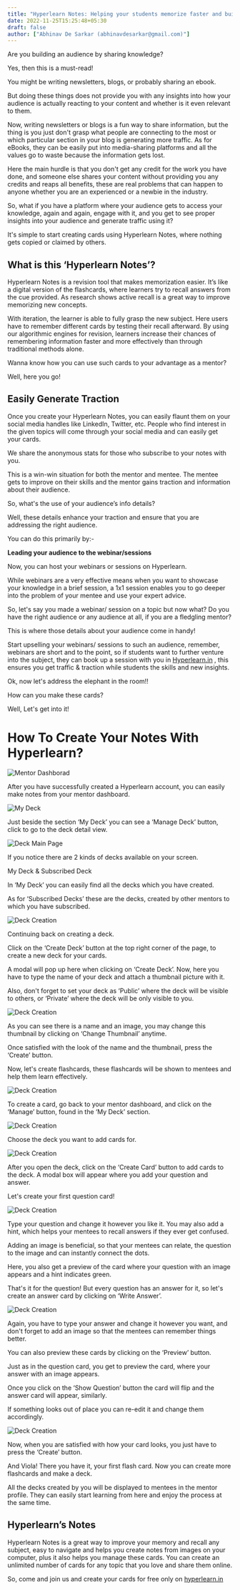 ```yaml
---
title: "Hyperlearn Notes: Helping your students memorize faster and building a conversion funnel on the side"
date: 2022-11-25T15:25:48+05:30
draft: false
author: ["Abhinav De Sarkar (abhinavdesarkar@gmail.com)"]
---
```


Are you building an audience by sharing knowledge?

Yes, then this is a must-read!

You might be writing newsletters, blogs, or probably sharing an ebook.

But doing these things does not provide you with any insights into how your audience is actually reacting to your content and whether is it even relevant to them.

Now, writing newsletters or blogs is a fun way to share information, but the thing is you just don't grasp what people are connecting to the most or which particular section in your blog is generating more traffic. As for eBooks, they can be easily put into media-sharing platforms and all the values go to waste because the information gets lost.

Here the main hurdle is that you don't get any credit for the work you have done, and someone else shares your content without providing you any credits and reaps all benefits, these are real problems that can happen to anyone whether you are an experienced or a newbie in the industry.

So, what if you have a platform where your audience gets to access your knowledge, again and again, engage with it, and you get to see proper insights into your audience and generate traffic using it?

It's simple to start creating cards using Hyperlearn Notes, where nothing gets copied or claimed by others.

## **What is this ‘Hyperlearn Notes’?**

Hyperlearn Notes is a revision tool that makes memorization easier. It’s like a digital version of the flashcards, where learners try to recall answers from the cue provided. As research shows active recall is a great way to improve memorizing new concepts.

With iteration, the learner is able to fully grasp the new subject. Here users have to remember different cards by testing their recall afterward. By using our algorithmic engines for revision, learners increase their chances of remembering information faster and more effectively than through traditional methods alone.

Wanna know how you can use such cards to your advantage as a mentor?

Well, here you go!

## **Easily Generate Traction**

Once you create your Hyperlearn Notes, you can easily flaunt them on your social media handles like LinkedIn, Twitter, etc. People who find interest in the given topics will come through your social media and can easily get your cards.

We share the anonymous stats for those who subscribe to your notes with you.

This is a win-win situation for both the mentor and mentee. The mentee gets to improve on their skills and the mentor gains traction and information about their audience.

So, what's the use of your audience’s info details?

Well, these details enhance your traction and ensure that you are addressing the right audience.

You can do this primarily by:-

**Leading your audience to the webinar/sessions**

Now, you can host your webinars or sessions on Hyperlearn. 

While webinars are a very effective means when you want to showcase your knowledge in a brief session, a 1x1 session enables you to go deeper into the problem of your mentee and use your expert advice.

So, let's say you made a webinar/ session on a topic but now what? Do you have the right audience or any audience at all, if you are a fledgling mentor?

This is where those details about your audience come in handy!

Start upselling your webinars/ sessions to such an audience, remember, webinars are short and to the point, so if students want to further venture into the subject, they can book up a session with you in [Hyperlearn.in](http://Hyperlearn.in) , this ensures you get traffic & traction while students the skills and new insights.

Ok, now let's address the elephant in the room!!

How can you make these cards?

Well, Let's get into it!

# How To Create Your Notes With Hyperlearn?

![Mentor Dashborad](/blog/Mentor_Dashboard_(1).png)

After you have successfully created a Hyperlearn account, you can easily make notes from your mentor dashboard.

![My Deck](/blog/my_deck.png)

Just beside the section ‘My Deck’ you can see a ‘Manage Deck’ button, click to go to the deck detail view.

![Deck Main Page](/blog/deck_main_page_(1).png)

If you notice there are 2 kinds of decks available on your screen.

My Deck & Subscribed Deck

In ‘My Deck’ you can easily find all the decks which you have created.

As for ‘Subscribed Decks’ these are the decks, created by other mentors to which you have subscribed.


![Deck Creation](/blog/deck_creation1.png)

Continuing back on creating a deck.

Click on the ‘Create Deck’ button at the top right corner of the page, to create a new deck for your cards.

A modal will pop up here when clicking on ‘Create Deck’. Now, here you have to type the name of your deck and attach a thumbnail picture with it.

Also, don't forget to set your deck as ‘Public’ where the deck will be visible to others, or ‘Private’ where the deck will be only visible to you.

![Deck Creation](/blog/deck_creation2.png)

As you can see there is a name and an image, you may change this thumbnail by clicking on ‘Change Thumbnail’ anytime.

Once satisfied with the look of the name and the thumbnail, press the ‘Create’ button.

Now, let's create flashcards, these flashcards will be shown to mentees and help them learn effectively.

![Deck Creation](/blog/deck_creation3.png)

To create a card, go back to your mentor dashboard, and click on the ‘Manage’ button, found in the ‘My Deck’ section.

![Deck Creation](/blog/deck_creation4.png)

Choose the deck you want to add cards for.

![Deck Creation](/blog/deck_creation5.png)

After you open the deck, click on the ‘Create Card’ button to add cards to the deck. A modal box will appear where you add your question and answer. 

Let's create your first question card!

![Deck Creation](/blog/deck_creation6.png)

Type your question and change it however you like it. You may also add a hint, which helps your mentees to recall answers if they ever get confused.

Adding an image is beneficial, so that your mentees can relate, the question to the image and can instantly connect the dots.

Here, you also get a preview of the card where your question with an image appears and a hint indicates green.

That's it for the question! But every question has an answer for it, so let's create an answer card by clicking on ‘Write Answer’.

![Deck Creation](/blog/deck_creation7.png)

Again, you have to type your answer and change it however you want, and don't forget to add an image so that the mentees can remember things better.

You can also preview these cards by clicking on the ‘Preview’ button.

Just as in the question card, you get to preview the card, where your answer with an image appears.

Once you click on the ‘Show Question’ button the card will flip and the answer card will appear, similarly.

If something looks out of place you can re-edit it and change them accordingly.

![Deck Creation](/blog/deck_creation8.png)

Now, when you are satisfied with how your card looks, you just have to press the ‘Create’ button.

And Viola! There you have it, your first flash card. Now you can create more flashcards and make a deck.

All the decks created by you will be displayed to mentees in the mentor profile. They can easily start learning from here and enjoy the process at the same time.

## **Hyperlearn’s Notes**

Hyperlearn Notes is a great way to improve your memory and recall any subject, easy to navigate and helps you create notes from images on your computer, plus it also helps you manage these cards. You can create an unlimited number of cards for any topic that you love and share them online.

So, come and join us and create your cards for free only on [hyperlearn.in](http://hyperlearn.in/)





